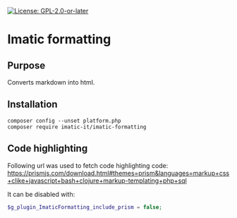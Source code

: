 [![License: GPL-2.0-or-later](https://img.shields.io/badge/License-GPL--2.0--or--later-blue.svg)](https://spdx.org/licenses/GPL-2.0-or-later.html)

# Imatic formatting

## Purpose

Converts markdown into html.

## Installation

```
composer config --unset platform.php
composer require imatic-it/imatic-formatting
```

## Code highlighting

Following url was used to fetch code highlighting code: https://prismjs.com/download.html#themes=prism&languages=markup+css+clike+javascript+bash+clojure+markup-templating+php+sql

It can be disabled with:
```php
$g_plugin_ImaticFormatting_include_prism = false;
```
